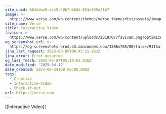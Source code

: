 ```yaml
---
site_uuid: 563ddae9-ecc5-40b7-b5d3-853c999af1b7
image: >-
  https://www.verse.com/wp-content/themes/verse_theme/dist/assets/images/verse-social.jpg
site_name: Verse
title: Interactive Video
favicon: >-
  https://www.verse.com/wp-content/uploads/2019/07/favicon.png?optimize=low&dpr=2.0&auto=webp
og_screenshot_url: >-
  https://og-screenshots-prod.s3.amazonaws.com/1366x768/80/false/9113afa3c92e1ca7ae76cf708a53c641c9187ee303f620a3ef4ef7afffd59b47.jpeg
jina_last_request: 2025-03-09T06:45:15.883Z
jina_error: Error occurred
og_last_fetch: 2025-03-07T05:19:01.836Z
date_modified: '2025-04-12'
date_created: 2024-09-24T00:00:00.000Z
tags:
  - Creative
  - Interactive-Video
  - Check-It-Out
url: https://verse.com
---
```











[[Interactive Video]]
